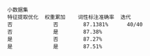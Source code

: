     小数据集
    特征提取优化  权重累加    词性标注准确率  迭代
    否             否        87.1381%      40/40
    否             是        87.38%
    是             否        87.27% 
    是             是        87.51%
